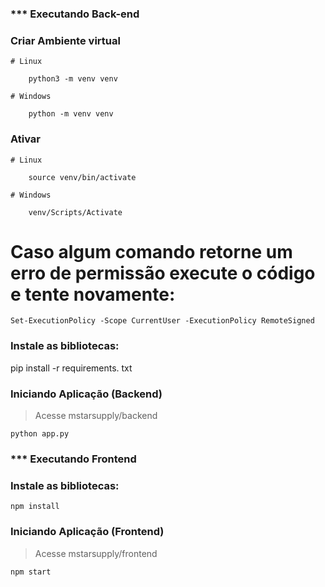
### *** Executando Back-end 

### Criar Ambiente virtual
	# Linux
	
		python3 -m venv venv
		
	# Windows
	
		python -m venv venv

### Ativar
	# Linux
	
		source venv/bin/activate
		
	# Windows
	
		venv/Scripts/Activate

# Caso algum comando retorne um erro de permissão execute o código e tente novamente:

	Set-ExecutionPolicy -Scope CurrentUser -ExecutionPolicy RemoteSigned
  
### Instale as bibliotecas:

pip install -r requirements. txt

### Iniciando Aplicação (Backend)
>Acesse mstarsupply/backend

	python app.py


### *** Executando Frontend 


### Instale as bibliotecas:

	npm install 

### Iniciando Aplicação (Frontend)

>Acesse mstarsupply/frontend

	npm start 
